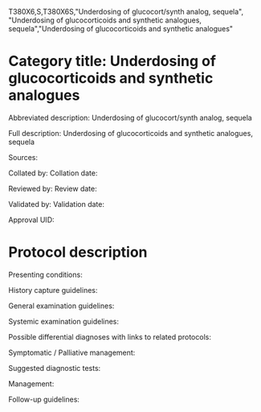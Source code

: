 T380X6,S,T380X6S,"Underdosing of glucocort/synth analog, sequela", "Underdosing of glucocorticoids and synthetic analogues, sequela","Underdosing of glucocorticoids and synthetic analogues"
# Category title: Underdosing of glucocorticoids and synthetic analogues

Abbreviated description: Underdosing of glucocort/synth analog, sequela

Full description: Underdosing of glucocorticoids and synthetic analogues, sequela

Sources:

Collated by:
Collation date:

Reviewed by:
Review date:

Validated by:
Validation date:

Approval UID:

# Protocol description

Presenting conditions:

History capture guidelines:

General examination guidelines:

Systemic examination guidelines:

Possible differential diagnoses with links to related protocols:

Symptomatic / Palliative management:

Suggested diagnostic tests:

Management:

Follow-up guidelines:
